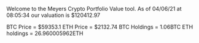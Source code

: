 Welcome to the Meyers Crypto Portfolio Value tool. 
As of 04/06/21 at 08:05:34 our valuation is $120412.97 

BTC Price = $59353.1
 ETH Price = $2132.74
BTC Holdings = 1.06BTC
 ETH holdings = 26.960005962ETH 
